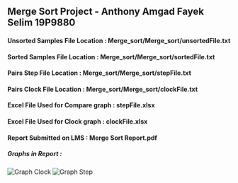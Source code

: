 ﻿## Merge Sort Project - Anthony Amgad Fayek Selim 19P9880
#### Unsorted Samples File Location : Merge_sort/Merge_sort/unsortedFile.txt
#### Sorted Samples File Location : Merge_sort/Merge_sort/sortedFile.txt
#### Pairs Step File Location : Merge_sort/Merge_sort/stepFile.txt
#### Pairs Clock File Location : Merge_sort/Merge_sort/clockFile.txt
#### Excel File Used for Compare graph : stepFile.xlsx
#### Excel File Used for Clock graph : clockFile.xlsx
#### Report Submitted on LMS : Merge Sort Report.pdf

##### Graphs in Report :
![Graph Clock](https://i.ibb.co/5BNc39B/Picture1.png)
![Graph Step](https://i.ibb.co/vhtw7p4/Picture2.png)
